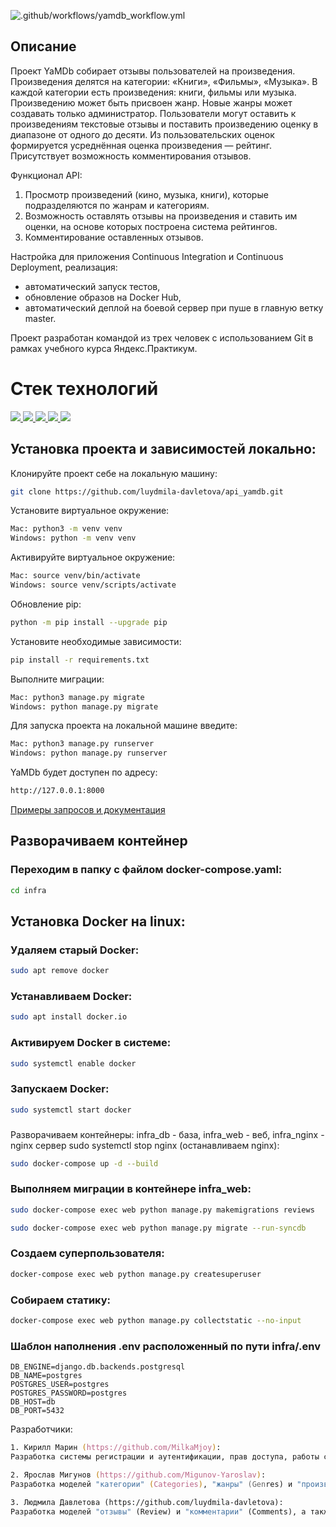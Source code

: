 ![.github/workflows/yamdb_workflow.yml](https://github.com/luydmila-davletova/yamdb_final/actions/workflows/yamdb_workflow.yml/badge.svg)

## Описание 
 
Проект YaMDb собирает отзывы пользователей на произведения. Произведения делятся на категории: «Книги», «Фильмы», «Музыка». В каждой категории есть произведения: книги, фильмы или музыка. Произведению может быть присвоен жанр. Новые жанры может создавать только администратор. Пользователи могут оставить к произведениям текстовые отзывы и поставить произведению оценку в диапазоне от одного до десяти. Из пользовательских оценок формируется усреднённая оценка произведения — рейтинг. Присутствует возможность комментирования отзывов.

Функционал API:
1) Просмотр произведений (кино, музыка, книги), которые подразделяются по жанрам и категориям.
2) Возможность оставлять отзывы на произведения и ставить им оценки, на основе которых построена система рейтингов.
3) Комментирование оставленных отзывов.

Настройка для приложения Continuous Integration и Continuous Deployment, реализация:
- автоматический запуск тестов,
- обновление образов на Docker Hub,
- автоматический деплой на боевой сервер при пуше в главную ветку master.

Проект разработан командой из трех человек с использованием Git в рамках учебного курса Яндекс.Практикум.


# Стек технологий
<p>
  <a 
  target="_blank" href="https://www.python.org/downloads/" title="Python version"><img src="https://img.shields.io/badge/python-_3.7-green.svg">
  </a>
  <a 
  target="_blank" href="https://www.djangoproject.com/download/" title="Django Framework"><img src="https://img.shields.io/badge/django-2.2-green.svg">
  </a>
  <a 
  target="_blank" href="https://www.django-rest-framework.org/" title="Django REST Framework"><img src="https://img.shields.io/badge/DRF-3.12-green.svg">
  </a>
  <a 
  target="_blank" href="https://django-filter.readthedocs.io/en/stable/" title="Django-filter"><img src="https://img.shields.io/badge/django--filter-21.1-green.svg">
  </a>
  <a 
  target="_blank" href="https://django-rest-framework-simplejwt.readthedocs.io/en/stable/" title="JWT"><img src="https://img.shields.io/badge/DRF--SimpleJWT-5.2-green.svg">
  </a>
</p>

## Установка проекта и зависимостей локально:
Клонируйте проект себе на локальную машину:
```zsh
git clone https://github.com/luydmila-davletova/api_yamdb.git
```
Установите виртуальное окружение:
```zsh
Mac: python3 -m venv venv
Windows: python -m venv venv
```

Активируйте виртуальное окружение:
```zsh
Mac: source venv/bin/activate
Windows: source venv/scripts/activate
```
Обновление pip:

```zsh
python -m pip install --upgrade pip
```

Установите необходимые зависимости:
```zsh
pip install -r requirements.txt
```

Выполните миграции:
```zsh
Mac: python3 manage.py migrate
Windows: python manage.py migrate
```

Для запуска проекта на локальной машине введите:
```zsh
Mac: python3 manage.py runserver
Windows: python manage.py runserver
```

YaMDb будет доступен по адресу:
```zsh
http://127.0.0.1:8000
```
[Примеры запросов и документация](http://127.0.0.1:8000/redoc/)

## Разворачиваем контейнер

### Переходим в папку с файлом docker-compose.yaml:
```bash
cd infra
```
## Установка Docker на linux:

### Удаляем старый Docker:
```bash
sudo apt remove docker
```

### Устанавливаем Docker:
```bash
sudo apt install docker.io
```
### Активируем Docker в системе:
```bash
sudo systemctl enable docker
```
### Запускаем Docker:
```bash
sudo systemctl start docker
```

### 
Разворачиваем контейнеры: 
    infra_db - база,
    infra_web - веб,
    infra_nginx - nginx сервер
    sudo systemctl stop nginx (останавливаем nginx):
```bash
sudo docker-compose up -d --build 
```

### Выполняем миграции в контейнере infra_web:
```bash
sudo docker-compose exec web python manage.py makemigrations reviews 
```
```bash
sudo docker-compose exec web python manage.py migrate --run-syncdb
```
### Создаем суперпользователя:
```bash
docker-compose exec web python manage.py createsuperuser 
```

### Собираем статику:
```bash
docker-compose exec web python manage.py collectstatic --no-input 
```

### Шаблон наполнения .env расположенный по пути infra/.env
```
DB_ENGINE=django.db.backends.postgresql 
DB_NAME=postgres 
POSTGRES_USER=postgres 
POSTGRES_PASSWORD=postgres 
DB_HOST=db 
DB_PORT=5432 
```
Разработчики:
```zsh
1. Кирилл Марин (https://github.com/MilkaMjoy):
Разработка системы регистрации и аутентификации, прав доступа, работы с токеном, системы подтверждения через e-mail.

2. Ярослав Мигунов (https://github.com/Migunov-Yaroslav):
Разработка моделей "категории" (Categories), "жанры" (Genres) и "произведения" (Titles), а также разработка представлений и эндпойнтов для них.

3. Людмила Давлетова (https://github.com/luydmila-davletova):
Разработка моделей "отзывы" (Review) и "комментарии" (Comments), а также разработка представлений и эндпойнтов для них. Настройка прав доступа для запросов. Реализация системы рейтингов.
```

